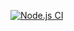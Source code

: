 [![Node.js CI](https://github.com/NonkululekoNooi/buhles-salon/actions/workflows/node.js.yml/badge.svg)](https://github.com/NonkululekoNooi/buhles-salon/actions/workflows/node.js.yml)

